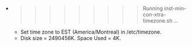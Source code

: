 * >>>>>>>>> Running inst-min-con-xtra-timezone.sh ...
  * Set time zone to EST (America/Montreal) in /etc/timezone.
  * Disk size = 2490456K. Space Used = 4K.
